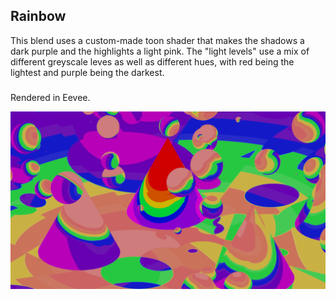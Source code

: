 ## Rainbow

This blend uses a custom-made toon shader that makes the shadows a dark purple and the highlights a light pink.
The "light levels" use a mix of different greyscale leves as well as different hues, with red being the lightest and purple being the darkest.
#####
Rendered in Eevee.

![Rainbow](rainbow.png)